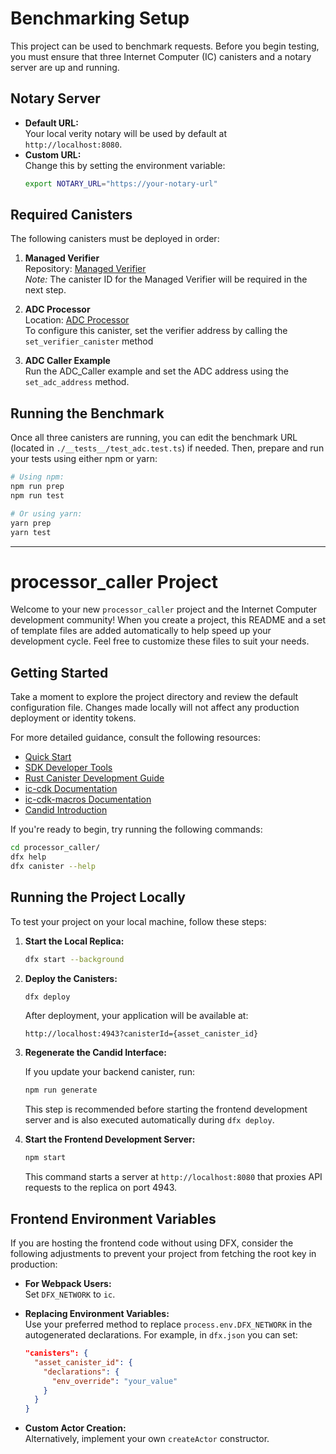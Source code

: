 # Benchmarking Setup

This project can be used to benchmark requests. Before you begin testing, you must ensure that three Internet Computer (IC) canisters and a notary server are up and running.

## Notary Server

- **Default URL:**  
  Your local verity notary will be used by default at `http://localhost:8080`.  
- **Custom URL:**  
  Change this by setting the environment variable:  
  ```bash
  export NOTARY_URL="https://your-notary-url"
  ```

## Required Canisters

The following canisters must be deployed in order:

1. **Managed Verifier**  
   Repository: [Managed Verifier](https://github.com/usherlabs/verity-dp/tree/main/ic/managed/verifier)  
   *Note:* The canister ID for the Managed Verifier will be required in the next step.

2. **ADC Processor**  
   Location: [ADC Processor](../processor/ic)  
   To configure this canister, set the verifier address by calling  the `set_verifier_canister` method

3. **ADC Caller Example**  
   Run the ADC_Caller example and set the ADC address using the `set_adc_address` method.

## Running the Benchmark

Once all three canisters are running, you can edit the benchmark URL (located in `./__tests__/test_adc.test.ts`) if needed. Then, prepare and run your tests using either npm or yarn:

```bash
# Using npm:
npm run prep
npm run test

# Or using yarn:
yarn prep
yarn test
```

---

# processor_caller Project

Welcome to your new `processor_caller` project and the Internet Computer development community! When you create a project, this README and a set of template files are added automatically to help speed up your development cycle. Feel free to customize these files to suit your needs.

## Getting Started

Take a moment to explore the project directory and review the default configuration file. Changes made locally will not affect any production deployment or identity tokens.

For more detailed guidance, consult the following resources:

- [Quick Start](https://internetcomputer.org/docs/current/developer-docs/setup/deploy-locally)
- [SDK Developer Tools](https://internetcomputer.org/docs/current/developer-docs/setup/install)
- [Rust Canister Development Guide](https://internetcomputer.org/docs/current/developer-docs/backend/rust/)
- [ic-cdk Documentation](https://docs.rs/ic-cdk)
- [ic-cdk-macros Documentation](https://docs.rs/ic-cdk-macros)
- [Candid Introduction](https://internetcomputer.org/docs/current/developer-docs/backend/candid/)

If you're ready to begin, try running the following commands:

```bash
cd processor_caller/
dfx help
dfx canister --help
```

## Running the Project Locally

To test your project on your local machine, follow these steps:

1. **Start the Local Replica:**

   ```bash
   dfx start --background
   ```

2. **Deploy the Canisters:**

   ```bash
   dfx deploy
   ```

   After deployment, your application will be available at:
   ```
   http://localhost:4943?canisterId={asset_canister_id}
   ```

3. **Regenerate the Candid Interface:**

   If you update your backend canister, run:
   ```bash
   npm run generate
   ```
   This step is recommended before starting the frontend development server and is also executed automatically during `dfx deploy`.

4. **Start the Frontend Development Server:**

   ```bash
   npm start
   ```
   This command starts a server at `http://localhost:8080` that proxies API requests to the replica on port 4943.

## Frontend Environment Variables

If you are hosting the frontend code without using DFX, consider the following adjustments to prevent your project from fetching the root key in production:

- **For Webpack Users:**  
  Set `DFX_NETWORK` to `ic`.

- **Replacing Environment Variables:**  
  Use your preferred method to replace `process.env.DFX_NETWORK` in the autogenerated declarations. For example, in `dfx.json` you can set:
  ```json
  "canisters": {
    "asset_canister_id": {
      "declarations": {
        "env_override": "your_value"
      }
    }
  }
  ```

- **Custom Actor Creation:**  
  Alternatively, implement your own `createActor` constructor.
